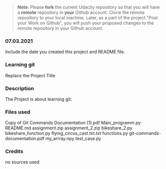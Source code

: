 >**Note**: Please **fork** the current Udacity repository so that you will have a **remote** repository in **your** Github account. Clone the remote repository to your local machine. Later, as a part of the project "Post your Work on Github", you will push your proposed changes to the remote repository in your Github account.

### 07.03.2021
Include the date you created this project and README file.

### Learning git
Replace the Project Title

### Description
The Project is about learning git.

### Files used
Copy of Git Commands Documentation (1).pdf
Main_programm.py
README.md
assignment.zip
assignment_2.zip
bikeshare_2.py
bikeshare_function.py
flying_circus_cast.txt.txt
functions.py
git-commands-documentation.pdf
my_arrray.npy
test_case.py

### Credits
no sources used
